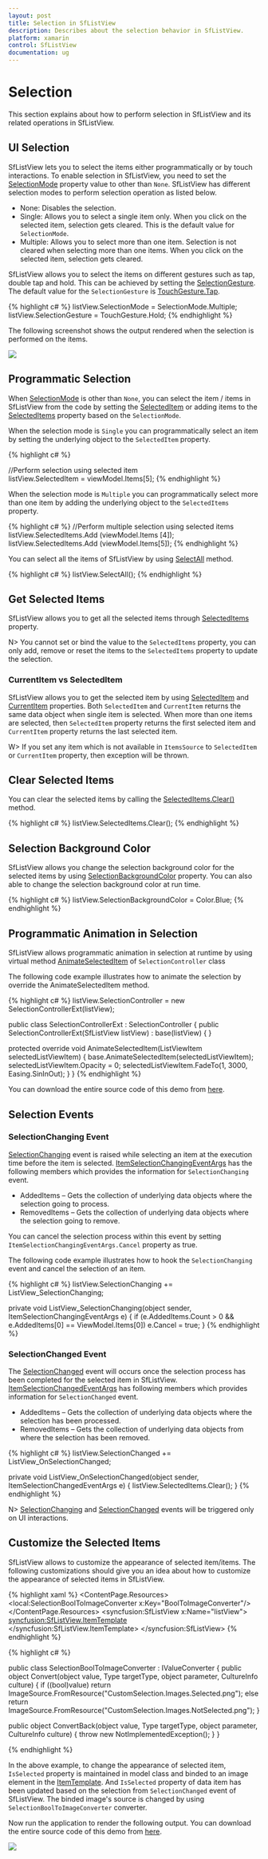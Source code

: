 ```yaml
---
layout: post
title: Selection in SfListView
description: Describes about the selection behavior in SfListView.
platform: xamarin
control: SfListView
documentation: ug
---
```


# Selection

This section explains about how to perform selection in SfListView and its related operations in SfListView.

## UI Selection

SfListView lets you to select the items either programmatically or by touch interactions. To enable selection in SfListView, you need to set the [SelectionMode](https://help.syncfusion.com/cr/cref_files/xamarin/sflistview/Syncfusion.SfListView.XForms~Syncfusion.ListView.XForms.SfListView~SelectionMode.html) property value to other than `None`. SfListView has different selection modes to perform selection operation as listed below.

* None: Disables the selection.
* Single: Allows you to select a single item only. When you click on the selected item, selection gets cleared. This is the default value for `SelectionMode`.
* Multiple: Allows you to select more than one item. Selection is not cleared when selecting more than one items. When you click on the selected item, selection gets cleared.

SfListView allows you to select the items on different gestures such as tap, double tap and hold. This can be achieved by setting the [SelectionGesture](https://help.syncfusion.com/cr/cref_files/xamarin/sflistview/Syncfusion.SfListView.XForms~Syncfusion.ListView.XForms.SfListView~SelectionGesture.html). The default value for the `SelectionGesture` is [TouchGesture.Tap](https://help.syncfusion.com/cr/cref_files/xamarin/sflistview/Syncfusion.SfListView.XForms~Syncfusion.ListView.XForms.TouchGesture.html).

{% highlight c# %}
listView.SelectionMode = SelectionMode.Multiple;
listView.SelectionGesture = TouchGesture.Hold;
{% endhighlight %}

The following screenshot shows the output rendered when the selection is performed on the items.

![](SfListView_images/SfListView-Selection-1.png)

## Programmatic Selection

When [SelectionMode](https://help.syncfusion.com/cr/cref_files/xamarin/sflistview/Syncfusion.SfListView.XForms~Syncfusion.ListView.XForms.SfListView~SelectionMode.html) is other than `None`, you can select the item / items in SfListView from the code by setting the [SelectedItem](https://help.syncfusion.com/cr/cref_files/xamarin/sflistview/Syncfusion.SfListView.XForms~Syncfusion.ListView.XForms.SfListView~SelectedItem.html) or adding items to the [SelectedItems](https://help.syncfusion.com/cr/cref_files/xamarin/sflistview/Syncfusion.SfListView.XForms~Syncfusion.ListView.XForms.SfListView~SelectedItems.html) property based on the `SelectionMode`.

When the selection mode is `Single` you can programmatically select an item by setting the underlying object to the `SelectedItem` property. 

{% highlight c# %}

//Perform selection using selected item
listView.SelectedItem = viewModel.Items[5];
{% endhighlight %}

When the selection mode is `Multiple` you can programmatically select more than one item by adding the underlying object to the `SelectedItems` property. 

{% highlight c# %} 
//Perform multiple selection using selected items
listView.SelectedItems.Add (viewModel.Items [4]);
listView.SelectedItems.Add (viewModel.Items[5]);
{% endhighlight %}

You can select all the items of SfListView by using [SelectAll](https://help.syncfusion.com/cr/cref_files/xamarin/sflistview/Syncfusion.SfListView.XForms~Syncfusion.ListView.XForms.SfListView~SelectAll.html) method.

{% highlight c# %} 
listView.SelectAll();
{% endhighlight %}

## Get Selected Items

SfListView allows you to get all the selected items through [SelectedItems](https://help.syncfusion.com/cr/cref_files/xamarin/sflistview/Syncfusion.SfListView.XForms~Syncfusion.ListView.XForms.SfListView~SelectedItems.html) property.

N>  You cannot set or bind the value to the `SelectedItems` property, you can only add, remove or reset the items to the `SelectedItems` property to update the selection.

### CurrentItem vs SelectedItem

SfListView allows you to get the selected item by using [SelectedItem](https://help.syncfusion.com/cr/cref_files/xamarin/sflistview/Syncfusion.SfListView.XForms~Syncfusion.ListView.XForms.SfListView~SelectedItem.html) and [CurrentItem](https://help.syncfusion.com/cr/cref_files/xamarin/sflistview/Syncfusion.SfListView.XForms~Syncfusion.ListView.XForms.SfListView~CurrentItem.html) properties. Both `SelectedItem` and `CurrentItem` returns the same data object when single item is selected. When more than one items are selected, then `SelectedItem` property returns the first selected item and `CurrentItem` property returns the last selected item.

W> If you set any item which is not available in `ItemsSource` to `SelectedItem` or `CurrentItem` property, then exception will be thrown.

## Clear Selected Items
You can clear the selected items by calling the [SelectedItems.Clear()](https://help.syncfusion.com/cr/cref_files/xamarin/sflistview/Syncfusion.SfListView.XForms~Syncfusion.ListView.XForms.SfListView~SelectedItems.html) method.

{% highlight c# %}
listView.SelectedItems.Clear();
{% endhighlight %}

## Selection Background Color

SfListView allows you change the selection background color for the selected items by using [SelectionBackgroundColor](https://help.syncfusion.com/cr/cref_files/xamarin/sflistview/Syncfusion.SfListView.XForms~Syncfusion.ListView.XForms.SfListView~SelectionBackgroundColor.html) property. You can also able to change the selection background color at run time.

{% highlight c# %}
listView.SelectionBackgroundColor = Color.Blue;
{% endhighlight %}

## Programmatic Animation in Selection

SfListView allows programmatic animation in selection at runtime by using virtual method [AnimateSelectedItem](https://help.syncfusion.com/cr/cref_files/xamarin/sflistview/Syncfusion.SfListView.XForms~Syncfusion.ListView.XForms.SelectionController~AnimateSelectedItem.html) of `SelectionController` class

The following code example illustrates how to animate the selection by override the AnimateSelectedItem method.

{% highlight c# %}
listView.SelectionController = new SelectionControllerExt(listView);

public class SelectionControllerExt : SelectionController
{
   public SelectionControllerExt(SfListView listView) : base(listView)
   {
   }
   
   protected override void AnimateSelectedItem(ListViewItem selectedListViewItem)
   {
      base.AnimateSelectedItem(selectedListViewItem);
      selectedListViewItem.Opacity = 0;
      selectedListViewItem.FadeTo(1, 3000, Easing.SinInOut);
   }
}
{% endhighlight %}

You can download the entire source code of this demo from [here](http://www.syncfusion.com/downloads/support/directtrac/general/ze/Selection-1915286868).

## Selection Events

### SelectionChanging Event

[SelectionChanging](https://help.syncfusion.com/cr/cref_files/xamarin/sflistview/Syncfusion.SfListView.XForms~Syncfusion.ListView.XForms.SfListView~SelectionChanging_EV.html) event is raised while selecting an item at the execution time before the item is selected. [ItemSelectionChangingEventArgs](https://help.syncfusion.com/cr/cref_files/xamarin/sflistview/Syncfusion.SfListView.XForms~Syncfusion.ListView.XForms.ItemSelectionChangingEventArgs.html) has the following members which provides the information for `SelectionChanging` event.

* AddedItems – Gets the collection of underlying data objects where the selection going to process.
* RemovedItems – Gets the collection of underlying data objects where the selection going to remove.

You can cancel the selection process within this event by setting `ItemSelectionChangingEventArgs.Cancel` property as true.

The following code example illustrates how to hook the `SelectionChanging` event and cancel the selection of an item.

{% highlight c# %}
listView.SelectionChanging += ListView_SelectionChanging;  

private void ListView_SelectionChanging(object sender, ItemSelectionChangingEventArgs e)
{
  if (e.AddedItems.Count > 0 && e.AddedItems[0] == ViewModel.Items[0])
      e.Cancel = true;
}
{% endhighlight %}

### SelectionChanged Event

The [SelectionChanged](https://help.syncfusion.com/cr/cref_files/xamarin/sflistview/Syncfusion.SfListView.XForms~Syncfusion.ListView.XForms.SfListView~SelectionChanged_EV.html) event will occurs once the selection process has been completed for the selected item in SfListView. [ItemSelectionChangedEventArgs](https://help.syncfusion.com/cr/cref_files/xamarin/sflistview/Syncfusion.SfListView.XForms~Syncfusion.ListView.XForms.ItemSelectionChangedEventArgs.html) has following members which provides information for `SelectionChanged` event.

* AddedItems – Gets the collection of underlying data objects where the selection has been processed.
* RemovedItems – Gets the collection of underlying data objects from where the selection has been removed.

{% highlight c# %}
listView.SelectionChanged += ListView_OnSelectionChanged;  

private void ListView_OnSelectionChanged(object sender, ItemSelectionChangedEventArgs e)
{
   listView.SelectedItems.Clear();
}
{% endhighlight %}

N> [SelectionChanging](https://help.syncfusion.com/cr/cref_files/xamarin/sflistview/Syncfusion.SfListView.XForms~Syncfusion.ListView.XForms.SfListView~SelectionChanging_EV.html) and [SelectionChanged](https://help.syncfusion.com/cr/cref_files/xamarin/sflistview/Syncfusion.SfListView.XForms~Syncfusion.ListView.XForms.SfListView~SelectionChanged_EV.html) events will be triggered only on UI interactions.

## Customize the Selected Items

SfListView allows to customize the appearance of selected item/items. The following customizations should give you an idea about how to customize the appearance of selected items in SfListView. 

{% highlight xaml %}
<ContentPage>
  <ContentPage.Resources>
    <ResourceDictionary>
      <local:SelectionBoolToImageConverter x:Key="BoolToImageConverter"/>
    </ResourceDictionary>
  </ContentPage.Resources>
  <syncfusion:SfListView x:Name="listView">
    <syncfusion:SfListView.ItemTemplate>
      <DataTemplate>
        <Image x:Name="selectionImage" Margin="10,0,10,0"
               Source="{Binding Path=IsSelected, Converter={StaticResource BoolToImageConverter}}"/>
      </DataTemplate>
    </syncfusion:SfListView.ItemTemplate>
  </syncfusion:SfListView>
</ContentPage>
{% endhighlight %}

{% highlight c# %}

public class SelectionBoolToImageConverter : IValueConverter
{
   public object Convert(object value, Type targetType, object parameter, CultureInfo culture)
   {
      if ((bool)value)
         return ImageSource.FromResource("CustomSelection.Images.Selected.png");
      else
         return ImageSource.FromResource("CustomSelection.Images.NotSelected.png");
   }

   public object ConvertBack(object value, Type targetType, object parameter, CultureInfo culture)
   {
      throw new NotImplementedException();
   }
}

{% endhighlight %}

In the above example, to change the appearance of selected item, `IsSelected` property is maintained in model class and binded to an image element in the [ItemTemplate](https://help.syncfusion.com/cr/cref_files/xamarin/sflistview/Syncfusion.SfListView.XForms~Syncfusion.ListView.XForms.SfListView~ItemTemplate.html). And `IsSelected` property of data item has been updated based on the selection from `SelectionChanged` event of SfListView. The binded image's source is changed by using `SelectionBoolToImageConverter` converter. 

Now run the application to render the following output. You can download the entire source code of this demo from [here](http://files2.syncfusion.com/Xamarin.Forms/Samples/CustomSelection.zip).

![](SfListView_images/SfListView-Selection-2.png)